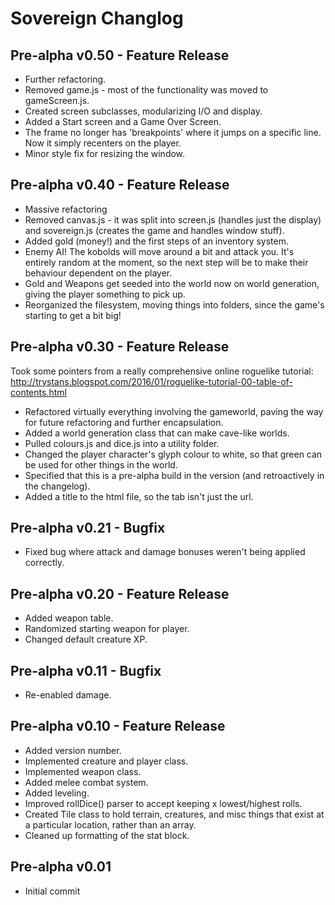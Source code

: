 # Sovereign Changlog

## Pre-alpha v0.50 - Feature Release
* Further refactoring.
* Removed game.js - most of the functionality was moved to gameScreen.js.
* Created screen subclasses, modularizing I/O and display.
* Added a Start screen and a Game Over Screen.
* The frame no longer has 'breakpoints' where it jumps on a specific line. Now it simply recenters on the player.
* Minor style fix for resizing the window.

## Pre-alpha v0.40 - Feature Release
* Massive refactoring
* Removed canvas.js - it was split into screen.js (handles just the display) and sovereign.js (creates the game and handles window stuff).
* Added gold (money!) and the first steps of an inventory system.
* Enemy AI! The kobolds will move around a bit and attack you. It's entirely random at the moment, so the next step will be to make their behaviour dependent on the player.
* Gold and Weapons get seeded into the world now on world generation, giving the player something to pick up.
* Reorganized the filesystem, moving things into folders, since the game's starting to get a bit big!

## Pre-alpha v0.30 - Feature Release
Took some pointers from a really comprehensive online roguelike tutorial: http://trystans.blogspot.com/2016/01/roguelike-tutorial-00-table-of-contents.html
* Refactored virtually everything involving the gameworld, paving the way for future refactoring and further encapsulation.
* Added a world generation class that can make cave-like worlds.
* Pulled colours.js and dice.js into a utility folder.
* Changed the player character's glyph colour to white, so that green can be used for other things in the world.
* Specified that this is a pre-alpha build in the version (and retroactively in the changelog).
* Added a title to the html file, so the tab isn't just the url.

## Pre-alpha v0.21 - Bugfix
* Fixed bug where attack and damage bonuses weren't being applied correctly.

## Pre-alpha v0.20 - Feature Release
* Added weapon table.
* Randomized starting weapon for player.
* Changed default creature XP.

## Pre-alpha v0.11 - Bugfix
* Re-enabled damage.

## Pre-alpha v0.10 - Feature Release
* Added version number.
* Implemented creature and player class.
* Implemented weapon class.
* Added melee combat system.
* Added leveling.
* Improved rollDice() parser to accept keeping x lowest/highest rolls.
* Created Tile class to hold terrain, creatures, and misc things that exist at a particular location, rather than an array.
* Cleaned up formatting of the stat block.

## Pre-alpha v0.01
* Initial commit